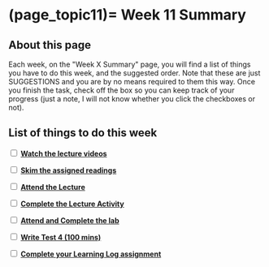 (page_topic11)=
Week 11 Summary
=======================

## About this page

Each week, on the "Week X Summary" page, you will find a list of things you have to do this week, and the suggested order. 
Note that these are just SUGGESTIONS and you are by no means required to them this way. 
Once you finish the task, check off the box so you can keep track of your progress (just a note, I will not know whether you click the checkboxes or not).

## List of things to do this week

<label><input type="checkbox" id="week11_task1" class="box"> [**Watch the lecture videos**](./videos.md)</input></label>

<label><input type="checkbox" id="week11_task2" class="box"> [**Skim the assigned readings**](./readings.md)</input></label>

<label><input type="checkbox" id="week11_task3" class="box"> [**Attend the Lecture**](./lecture.ipynb) </input></label>

<label><input type="checkbox" id="week11_task4" class="box"> [**Complete the Lecture Activity**](../activities) </input></label>

<label><input type="checkbox" id="week11_task5" class="box"> [**Attend and Complete the lab**](./lab.md) </input></label>

<label><input type="checkbox" id="week11_task10" class="box"> [**Write Test 4 (100 mins)**](./test.md) </input></label>

<label><input type="checkbox" id="week11_task7" class="box"> [**Complete your Learning Log assignment**](./learninglog) </input></label>
